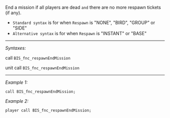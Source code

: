 End a mission if all players are dead `and` there are no more respawn tickets (if any).
* `Standard syntax` is for when `Respawn` is "NONE", "BIRD", "GROUP" or "SIDE"
* `Alternative syntax` is for when `Respawn` is "INSTANT" or "BASE"


---
*Syntaxes:*

call `BIS_fnc_respawnEndMission`

unit call `BIS_fnc_respawnEndMission`

---
*Example 1:*

```sqf
call BIS_fnc_respawnEndMission;
```

*Example 2:*

```sqf
player call BIS_fnc_respawnEndMission;
```